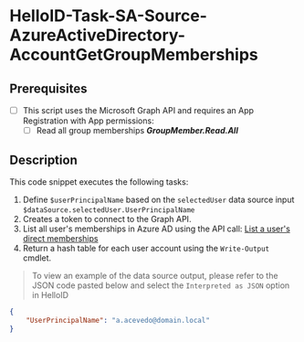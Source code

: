 # HelloID-Task-SA-Source-AzureActiveDirectory-AccountGetGroupMemberships

## Prerequisites
- [ ] This script uses the Microsoft Graph API and requires an App Registration with App permissions:
  - [ ] Read all group memberships <b><i>GroupMember.Read.All</i></b>

## Description

This code snippet executes the following tasks:

1. Define `$userPrincipalName` based on the `selectedUser` data source input `$dataSource.selectedUser.UserPrincipalName`
2. Creates a token to connect to the Graph API.
3. List all user's memberships in Azure AD using the API call: [List a user's direct memberships](https://learn.microsoft.com/en-us/graph/api/user-list-memberof?view=graph-rest-1.0&tabs=http)
4. Return a hash table for each user account using the `Write-Output` cmdlet.

> To view an example of the data source output, please refer to the JSON code pasted below and select the `Interpreted as JSON` option in HelloID

```json
{
    "UserPrincipalName": "a.acevedo@domain.local"
}
```